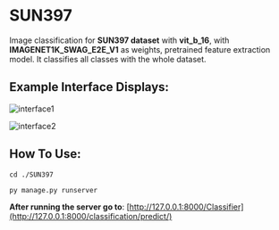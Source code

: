 # SUN397

Image classification for **SUN397 dataset** with **vit_b_16**, with **IMAGENET1K_SWAG_E2E_V1** as weights, pretrained feature extraction model. It classifies all classes with the whole dataset.

## Example Interface Displays:

![interface1](https://github.com/AbdurrahimNas/SUN397/assets/87318891/1cb8f5fc-4290-42e3-a020-2267b4433cef)


![interface2](https://github.com/AbdurrahimNas/SUN397/assets/87318891/95db27be-ea83-4e6c-b83b-ccff76902b1e)


## How To Use:


```
cd ./SUN397
```
```
py manage.py runserver

```
**After running the server go to**: [http://127.0.0.1:8000/Classifier](http://127.0.0.1:8000/classification/predict/)




